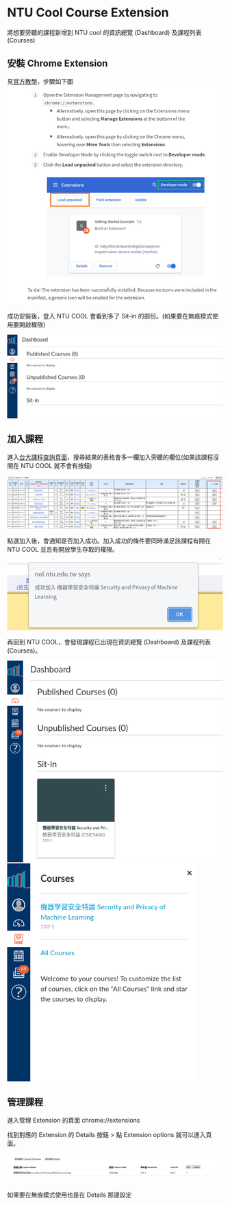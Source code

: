 # NTU Cool Course Extension

將想要旁聽的課程新增到 NTU cool 的資訊總覽 (Dashboard) 及課程列表 (Courses)

## 安裝 Chrome Extension
見[官方教學](https://developer.chrome.com/docs/extensions/mv3/getstarted/)，步驟如下圖
![](./img/0.png)

成功安裝後，登入 NTU COOL 會看到多了 Sit-in 的部份。(如果要在無痕模式使用要開啟權限)

![](./img/1.png)

## 加入課程
進入[台大課程查詢頁面](https://nol.ntu.edu.tw/nol/coursesearch/search_result.php)，搜尋結果的表格會多一欄加入旁聽的欄位(如果該課程沒開在 NTU COOL 就不會有按鈕)

![](./img/2.png)

點選加入後，會通知是否加入成功。加入成功的條件要同時滿足該課程有開在 NTU COOL 並且有開放學生存取的權限。

![](./img/3.png)


再回到 NTU COOL，會發現課程已出現在資訊總覽 (Dashboard) 及課程列表 (Courses)。

![](./img/4.png)
![](./img/5.png)

## 管理課程

進入管理 Extension 的頁面 chrome://extensions

找到對應的 Extension 的 Details 按鈕 > 點 Extension options 就可以進入頁面。

![](./img/6.png)

如果要在無痕模式使用也是在 Details 那邊設定